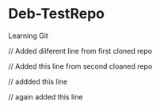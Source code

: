 # Deb-TestRepo
Learning Git

// Added diiferent line from first cloned repo

// Added this line from second cloaned repo

// addded this line 

// again added this line
